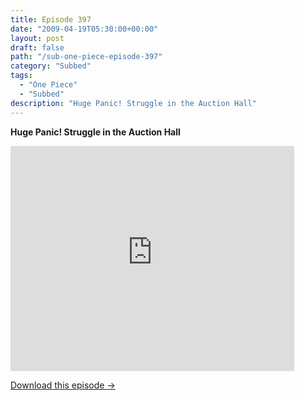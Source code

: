 ```yaml
---
title: Episode 397
date: "2009-04-19T05:30:00+00:00"
layout: post
draft: false
path: "/sub-one-piece-episode-397"
category: "Subbed"
tags:
  - "One Piece"
  - "Subbed"
description: "Huge Panic! Struggle in the Auction Hall"
---
```


**Huge Panic! Struggle in the Auction Hall**

<iframe width="640" height="360" src="https://www.rapidvideo.com/e/FXV10V2OS9" frameborder="0" marginwidth=0 marginheight=0 scrolling=no allowfullscreen style="max-width:90%;"></iframe>

<a href="http://ouo.io/qs/eCodkFEQ?s=https://www.rapidvideo.com/d/FXV10V2OS9" class="styled_a">Download this episode →</a>

